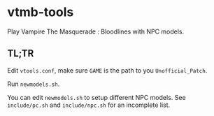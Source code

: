# vtmb-tools

Play Vampire The Masquerade : Bloodlines with NPC models.

## TL;TR

Edit `vtools.conf`, make sure `GAME` is the path to you `Unofficial_Patch`.

Run `newmodels.sh`.

You can edit `newmodels.sh` to setup different NPC models. See `include/pc.sh`
and `include/npc.sh` for an incomplete list.
